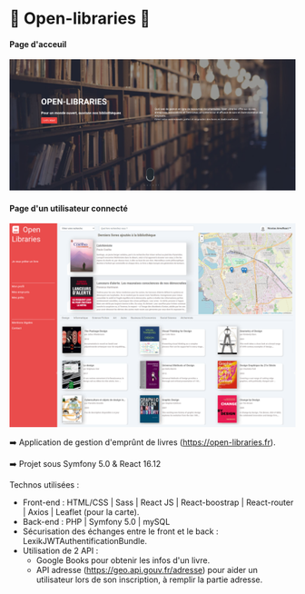 # :closed_book: Open-libraries :closed_book:


#### Page d'acceuil
![Page d'acceuil](./home.png "acceuil")

#### Page d'un utilisateur connecté
![Page utilisateur connecté](./home-user.png "acceuil")


:arrow_right:   Application de gestion d'emprûnt de livres (https://open-libraries.fr).

:arrow_right:   Projet sous Symfony 5.0 & React 16.12

Technos utilisées :

* Front-end : HTML/CSS | Sass | React JS | React-boostrap | React-router | Axios | Leaflet (pour la carte).
* Back-end : PHP | Symfony 5.0 | mySQL
* Sécurisation des échanges entre le front et le back : LexikJWTAuthentificationBundle.
* Utilisation de 2 API : 
  * Google Books pour obtenir les infos d'un livre.
  * API adresse (https://geo.api.gouv.fr/adresse) pour aider un utilisateur lors de son inscription, à remplir la partie adresse.

